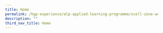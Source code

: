 ```yaml
---
title: Home
permalink: /hgp-experience/alp-applied-learning-programme/xcell-zone-website/home/
description: ""
third_nav_title: Home
---
```

